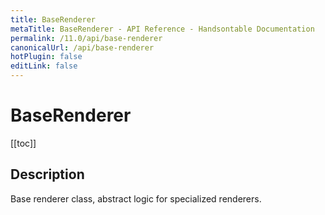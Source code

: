 ```yaml
---
title: BaseRenderer
metaTitle: BaseRenderer - API Reference - Handsontable Documentation
permalink: /11.0/api/base-renderer
canonicalUrl: /api/base-renderer
hotPlugin: false
editLink: false
---
```


# BaseRenderer

[[toc]]

## Description

Base renderer class, abstract logic for specialized renderers.




